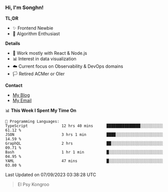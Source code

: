 ### Hi, I'm Songhn!

**TL;DR**

- ✨ Frontend Newbie
- 🎈 Algorithm Enthusiast

**Details**

- 🎯 Work mostly with React & Node.js
- 📊 Interest in data visualization
- ☁️ Current focus on Observability & DevOps domains
- 🏳️ Retired ACMer or OIer

**Contact**
- [My Blog](https://blog.songhn.com)
- [My Email](mailto:songhn233@gmail.com)

<!--START_SECTION:waka-->
📊 **This Week I Spent My Time On** 

```text
💬 Programming Languages: 
TypeScript               12 hrs 40 mins      ███████████████░░░░░░░░░░   61.12 % 
JSON                     3 hrs 1 min         ████░░░░░░░░░░░░░░░░░░░░░   14.59 % 
GraphQL                  2 hrs               ██░░░░░░░░░░░░░░░░░░░░░░░   09.71 % 
Bash                     1 hr 1 min          █░░░░░░░░░░░░░░░░░░░░░░░░   04.95 % 
YAML                     47 mins             █░░░░░░░░░░░░░░░░░░░░░░░░   03.80 % 
```


 Last Updated on 07/09/2023 03:38:28 UTC
<!--END_SECTION:waka-->

> El Psy Kongroo
